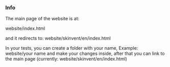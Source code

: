 ### Info

The main page of the website is at:

website/index.html

and it redirects to: website/skinvent/en/index.html

In your tests, you can create a folder with your name, Example: website/your name
and make your changes inside, after that you can link to the main page (currently: website/skinvent/en/index.html)
